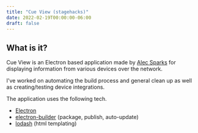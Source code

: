 ```yaml
---
title: "Cue View (stagehacks)"
date: 2022-02-19T00:00:00-06:00
draft: false
---
```


## What is it?
Cue View is an Electron based application made by [Alec Sparks](https://alecsparks.com/Cue-View) for displaying information from various devices over the network.

I've worked on automating the build process and general clean up as well as creating/testing device integrations.

The application uses the following tech.

* [Electron](https://www.electronjs.org/)
* [electron-builder](https://www.electron.build/) (package, publish, auto-update)
* [lodash](https://lodash.com/) (html templating)